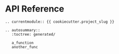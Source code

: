 # API Reference

```{eval-rst}
.. currentmodule:: {{ cookiecutter.project_slug }}

.. autosummary::
   :toctree: generated/

   a_function
   another_func
```
